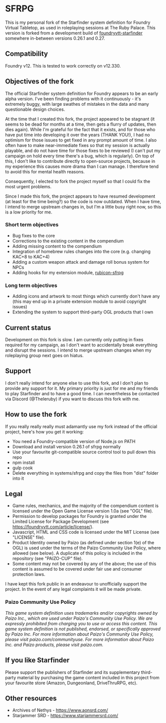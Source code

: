 # SFRPG
This is my personal fork of the Starfinder system definition for Foundry Virtual Tabletop, as used in roleplaying sessions at The Ruby Palace. This version is forked from a development build of [foundryvtt-starfinder](https://github.com/foundryvtt-starfinder/foundryvtt-starfinder/) somewhere in-between versions 0.26.1 and 0.27.

## Compatibility

Foundry v12. This is tested to work correctly on v12.330.

## Objectives of the fork

The official Starfinder system definition for Foundry appears to be an early alpha version. I've been finding problems with it continuously - it's extremely buggy, with large swathes of mistakes in the data and many questionable design choices.

At the time that I created this fork, the project appeared to be stagnant (it seems to be dead for months at a time, then gets a flurry of updates, then dies again). While I'm grateful for the fact that it exists, and for those who have put time into developing it over the years (THANK YOU!), I had no optimism for those issues to get fixed in any prompt amount of time. I also often have to make near-immediate fixes so that my session is actually playable, and do not have time for those fixes to be reviewed (I can't put my campaign on hold every time there's a bug, which is regularly). On top of this, I don't like to contribute directly to open-source projects, because in my experience this causes more drama than I can manage. I therefore tend to avoid this for mental health reasons.

Consequently, I elected to fork the project myself so that I could fix the most urgent problems.

Since I made this fork, the project appears to have resumed development (at least for the time being?) so the code is now outdated. When I have time, I intend to merge upstream changes in, but I'm a little busy right now, so this is a low priority for me.

### Short term objectives
* Bug fixes to the core
* Corrections to the existing content in the compendium
* Adding missing content to the compendium
* Integration of homebrew rules changes into the core (e.g. changing KAC+8 to KAC+4)
* Adding a custom weapon attack and damage roll bonus system for NPCs
* Adding hooks for my extension module, [rubicon-sfrpg](https://github.com/theleruby/rubicon-sfrpg/)

### Long term objectives
* Adding icons and artwork to most things which currently don't have any (this may end up in a private extension module to avoid copyright issues)
* Extending the system to support third-party OGL products that I own

## Current status

Development on this fork is slow. I am currently only putting in fixes required for my campaign, as I don't want to accidentally break everything and disrupt the sessions. I intend to merge upstream changes when my roleplaying group next goes on hiatus.

## Support

I don't really intend for anyone else to use this fork, and I don't plan to provide any support for it. My primary priority is just for me and my friends to play Starfinder and to have a good time. I can nevertheless be contacted via Discord (@Theleruby) if you want to discuss this fork with me.

## How to use the fork

If you really really really must adamantly use my fork instead of the official project, here's how you get it working:

* You need a Foundry-compatible version of Node.js on PATH
* Download and install version 0.26.1 of sfrpg normally
* Use your favourite git-compatible source control tool to pull down this repo
* npm install
* gulp cook
* Delete everything in systems/sfrpg and copy the files from "dist" folder into it

## Legal

* Game rules, mechanics, and the majority of the compendium content is licensed under the Open Game License version 1.0a (see "OGL" file).
* Permission to develop packages for Foundry is granted under the Limited License for Package Development (see https://foundryvtt.com/article/license/).
* Javascript, HTML and CSS code is licensed under the MIT License (see "LICENSE" file).
* Product Identity owned by Paizo (as defined under section 1(e) of the OGL) is used under the terms of the Paizo Community Use Policy, where allowed (see below). A duplicate of this policy is included in the repository (see "PAIZO-CUP" file).
* Some content may not be covered by any of the above; the use of this content is assumed to be covered under fair use and consumer protection laws.

I have kept this fork public in an endeavour to unofficially support the project. In the event of any legal complaints it will be made private.

### Paizo Community Use Policy
_This game system definition uses trademarks and/or copyrights owned by Paizo Inc., which are used under Paizo's Community Use Policy. We are expressly prohibited from charging you to use or access this content. This game system definition is not published, endorsed, or specifically approved by Paizo Inc. For more information about Paizo's Community Use Policy, please visit paizo.com/communityuse. For more information about Paizo Inc. and Paizo products, please visit paizo.com._

## If you like Starfinder

Please support the publishers of Starfinder and its supplementary third-party material by purchasing the game content included in this project from your favourite store (Amazon, Dungeonland, DriveThruRPG, etc).

## Other resources

* Archives of Nethys - https://www.aonsrd.com/
* Starjammer SRD - https://www.starjammersrd.com/
